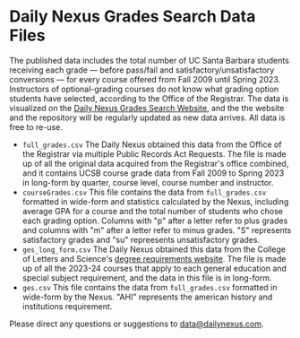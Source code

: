 # Daily Nexus Grades Search Data Files

The published data includes the total number of UC Santa Barbara students receiving each grade — before pass/fail and satisfactory/unsatisfactory conversions — for every course offered from Fall 2009 until Spring 2023. Instructors of optional-grading courses do not know what grading option students have selected, according to the Office of the Registrar. The data is visualized on the [Daily Nexus Grades Search Website]([url](https://dailynexus.com/interactives/grades/)), and the the website and the repository will be regularly updated as new data arrives. All data is free to re-use.

- ``full_grades.csv`` The Daily Nexus obtained this data from the Office of the Registrar via multiple Public Records Act Requests. The file is made up of all the original data acquired from the Registrar's office combined, and it contains UCSB course grade data from Fall 2009 to Spring 2023 in long-form by quarter, course level, course number and instructor. 
- ``courseGrades.csv`` This file contains the data from ``full_grades.csv`` formatted in wide-form and statistics calculated by the Nexus, including average GPA for a course and the total number of students who chose each grading option. Columns with "p" after a letter refer to plus grades and columns with "m" after a letter refer to minus grades. "S" represents satisfactory grades and "su" repreesents unsatisfactory grades.
- ``ges_long_form.csv`` The Daily Nexus obtained this data from the College of Letters and Science's [degree requirements website]([url](https://duels.ucsb.edu/advising/planning/degree)). The file is made up of all the 2023-24 courses that apply to each general education and special subject requirement, and the data in this file is in long-form. 
- ``ges.csv`` This file contains the data from ``full_grades.csv`` formatted in wide-form by the Nexus. "AHI" represents the american history and institutions requirement.

Please direct any questions or suggestions to [data@dailynexus.com](mailto:data@dailynexus.com).
